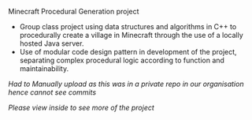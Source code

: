 Minecraft Procedural Generation project

- Group class project using data structures and algorithms in C++ to procedurally
create a village in Minecraft through the use of a locally hosted Java server.
- Use of modular code design pattern in development of the project, separating
complex procedural logic according to function and maintainability.

*Had to Manually upload as this was in a private repo in our organisation hence cannot see commits*

*Please view inside to see more of the project*
